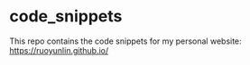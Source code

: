 # code_snippets
This repo contains the code snippets for my personal website: https://ruoyunlin.github.io/